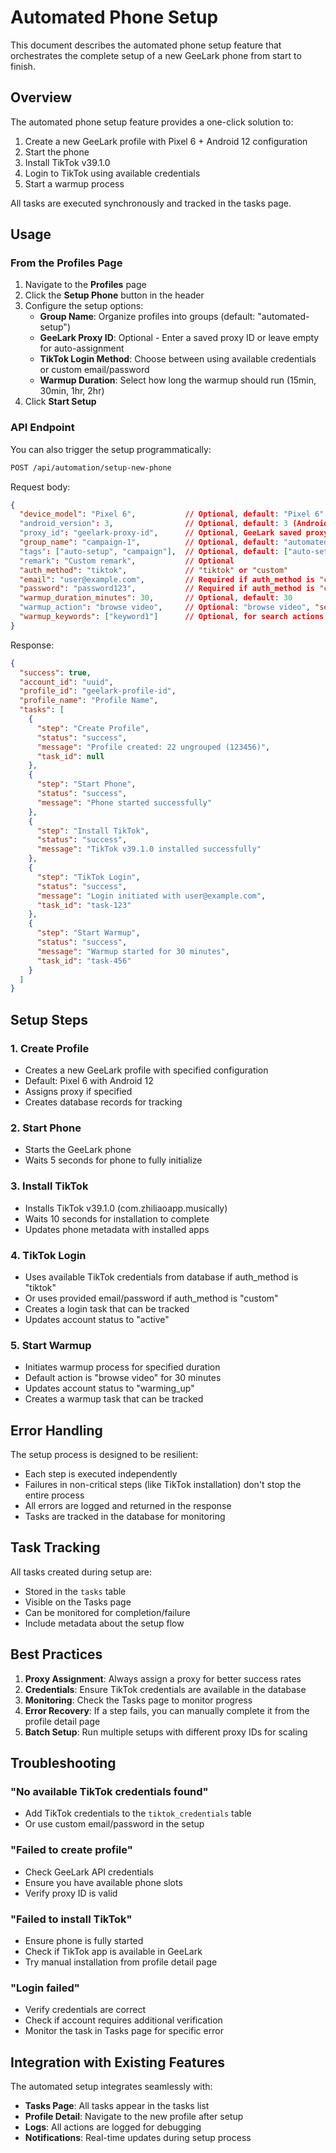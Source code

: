 # Automated Phone Setup

This document describes the automated phone setup feature that orchestrates the complete setup of a new GeeLark phone from start to finish.

## Overview

The automated phone setup feature provides a one-click solution to:
1. Create a new GeeLark profile with Pixel 6 + Android 12 configuration
2. Start the phone
3. Install TikTok v39.1.0
4. Login to TikTok using available credentials
5. Start a warmup process

All tasks are executed synchronously and tracked in the tasks page.

## Usage

### From the Profiles Page

1. Navigate to the **Profiles** page
2. Click the **Setup Phone** button in the header
3. Configure the setup options:
   - **Group Name**: Organize profiles into groups (default: "automated-setup")
   - **GeeLark Proxy ID**: Optional - Enter a saved proxy ID or leave empty for auto-assignment
   - **TikTok Login Method**: Choose between using available credentials or custom email/password
   - **Warmup Duration**: Select how long the warmup should run (15min, 30min, 1hr, 2hr)
4. Click **Start Setup**

### API Endpoint

You can also trigger the setup programmatically:

```bash
POST /api/automation/setup-new-phone
```

Request body:
```json
{
  "device_model": "Pixel 6",           // Optional, default: "Pixel 6"
  "android_version": 3,                // Optional, default: 3 (Android 12)
  "proxy_id": "geelark-proxy-id",      // Optional, GeeLark saved proxy ID
  "group_name": "campaign-1",          // Optional, default: "automated-setup"
  "tags": ["auto-setup", "campaign"],  // Optional, default: ["auto-setup"]
  "remark": "Custom remark",           // Optional
  "auth_method": "tiktok",             // "tiktok" or "custom"
  "email": "user@example.com",         // Required if auth_method is "custom"
  "password": "password123",           // Required if auth_method is "custom"
  "warmup_duration_minutes": 30,       // Optional, default: 30
  "warmup_action": "browse video",     // Optional: "browse video", "search video", "search profile"
  "warmup_keywords": ["keyword1"]      // Optional, for search actions
}
```

Response:
```json
{
  "success": true,
  "account_id": "uuid",
  "profile_id": "geelark-profile-id",
  "profile_name": "Profile Name",
  "tasks": [
    {
      "step": "Create Profile",
      "status": "success",
      "message": "Profile created: 22 ungrouped (123456)",
      "task_id": null
    },
    {
      "step": "Start Phone",
      "status": "success",
      "message": "Phone started successfully"
    },
    {
      "step": "Install TikTok",
      "status": "success",
      "message": "TikTok v39.1.0 installed successfully"
    },
    {
      "step": "TikTok Login",
      "status": "success",
      "message": "Login initiated with user@example.com",
      "task_id": "task-123"
    },
    {
      "step": "Start Warmup",
      "status": "success",
      "message": "Warmup started for 30 minutes",
      "task_id": "task-456"
    }
  ]
}
```

## Setup Steps

### 1. Create Profile
- Creates a new GeeLark profile with specified configuration
- Default: Pixel 6 with Android 12
- Assigns proxy if specified
- Creates database records for tracking

### 2. Start Phone
- Starts the GeeLark phone
- Waits 5 seconds for phone to fully initialize

### 3. Install TikTok
- Installs TikTok v39.1.0 (com.zhiliaoapp.musically)
- Waits 10 seconds for installation to complete
- Updates phone metadata with installed apps

### 4. TikTok Login
- Uses available TikTok credentials from database if auth_method is "tiktok"
- Or uses provided email/password if auth_method is "custom"
- Creates a login task that can be tracked
- Updates account status to "active"

### 5. Start Warmup
- Initiates warmup process for specified duration
- Default action is "browse video" for 30 minutes
- Updates account status to "warming_up"
- Creates a warmup task that can be tracked

## Error Handling

The setup process is designed to be resilient:
- Each step is executed independently
- Failures in non-critical steps (like TikTok installation) don't stop the entire process
- All errors are logged and returned in the response
- Tasks are tracked in the database for monitoring

## Task Tracking

All tasks created during setup are:
- Stored in the `tasks` table
- Visible on the Tasks page
- Can be monitored for completion/failure
- Include metadata about the setup flow

## Best Practices

1. **Proxy Assignment**: Always assign a proxy for better success rates
2. **Credentials**: Ensure TikTok credentials are available in the database
3. **Monitoring**: Check the Tasks page to monitor progress
4. **Error Recovery**: If a step fails, you can manually complete it from the profile detail page
5. **Batch Setup**: Run multiple setups with different proxy IDs for scaling

## Troubleshooting

### "No available TikTok credentials found"
- Add TikTok credentials to the `tiktok_credentials` table
- Or use custom email/password in the setup

### "Failed to create profile"
- Check GeeLark API credentials
- Ensure you have available phone slots
- Verify proxy ID is valid

### "Failed to install TikTok"
- Ensure phone is fully started
- Check if TikTok app is available in GeeLark
- Try manual installation from profile detail page

### "Login failed"
- Verify credentials are correct
- Check if account requires additional verification
- Monitor the task in Tasks page for specific error

## Integration with Existing Features

The automated setup integrates seamlessly with:
- **Tasks Page**: All tasks appear in the tasks list
- **Profile Detail**: Navigate to the new profile after setup
- **Logs**: All actions are logged for debugging
- **Notifications**: Real-time updates during setup process 